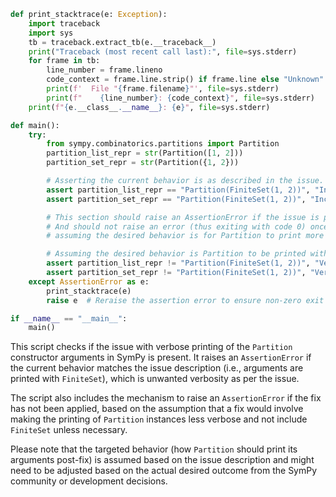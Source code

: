```python
def print_stacktrace(e: Exception):
    import traceback
    import sys
    tb = traceback.extract_tb(e.__traceback__)
    print("Traceback (most recent call last):", file=sys.stderr)
    for frame in tb:
        line_number = frame.lineno
        code_context = frame.line.strip() if frame.line else "Unknown"
        print(f'  File "{frame.filename}"', file=sys.stderr)
        print(f"    {line_number}: {code_context}", file=sys.stderr)
    print(f"{e.__class__.__name__}: {e}", file=sys.stderr)

def main():
    try:
        from sympy.combinatorics.partitions import Partition
        partition_list_repr = str(Partition([1, 2]))
        partition_set_repr = str(Partition({1, 2}))

        # Asserting the current behavior is as described in the issue.
        assert partition_list_repr == "Partition(FiniteSet(1, 2))", "Incorrect list representation"
        assert partition_set_repr == "Partition(FiniteSet(1, 2))", "Incorrect set representation"

        # This section should raise an AssertionError if the issue is present
        # And should not raise an error (thus exiting with code 0) once the issue is fixed,
        # assuming the desired behavior is for Partition to print more concisely.

        # Assuming the desired behavior is Partition to be printed without `FiniteSet` for clarity:
        assert partition_list_repr != "Partition(FiniteSet(1, 2))", "Verbose printing not fixed for lists"
        assert partition_set_repr != "Partition(FiniteSet(1, 2))", "Verbose printing not fixed for sets"
    except AssertionError as e:
        print_stacktrace(e)
        raise e  # Reraise the assertion error to ensure non-zero exit code if not fixed.

if __name__ == "__main__":
    main()
```

This script checks if the issue with verbose printing of the `Partition` constructor arguments in SymPy is present. It raises an `AssertionError` if the current behavior matches the issue description (i.e., arguments are printed with `FiniteSet`), which is unwanted verbosity as per the issue.

The script also includes the mechanism to raise an `AssertionError` if the fix has not been applied, based on the assumption that a fix would involve making the printing of `Partition` instances less verbose and not include `FiniteSet` unless necessary.

Please note that the targeted behavior (how `Partition` should print its arguments post-fix) is assumed based on the issue description and might need to be adjusted based on the actual desired outcome from the SymPy community or development decisions.